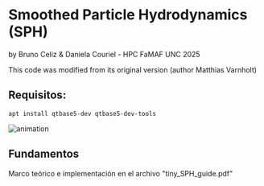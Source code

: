 # Smoothed Particle Hydrodynamics (SPH)

by Bruno Celiz & Daniela Couriel - HPC FaMAF UNC 2025

This code was modified from its original version (author Matthias Varnholt)

## Requisitos:

`apt install qtbase5-dev qtbase5-dev-tools`

![animation](SPH_example.gif)

## Fundamentos

Marco teórico e implementación en el archivo "tiny_SPH_guide.pdf"
